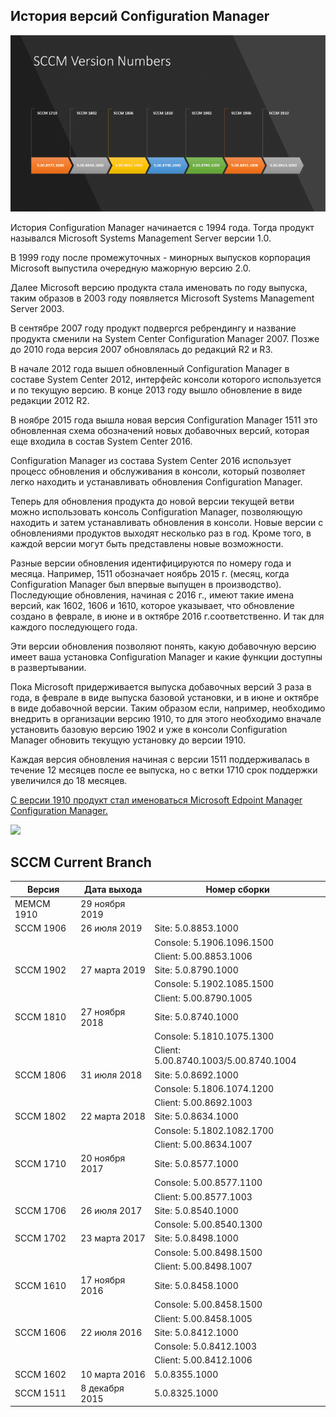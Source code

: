 ## История версий Configuration Manager

![](https://github.com/dasternd/ms-ware.github.io/blob/master/img/ConfigMgrVersion.png)

История Configuration Manager начинается с 1994 года. Тогда продукт назывался Microsoft Systems Management Server версии 1.0.

В 1999 году после промежуточных - минорных выпусков корпорация Microsoft выпустила очередную мажорную версию 2.0.

Далее Microsoft версию продукта стала именовать по году выпуска, таким образов в 2003 году появляется Microsoft Systems Management Server 2003.

В сентябре 2007 году продукт подвергся ребрендингу и название продукта сменили на System Center Configuration Manager 2007. Позже до 2010 года версия 2007 обновлялась до редакций R2 и R3.

В начале 2012 года вышел обновленный Configuration Manager в составе System Center 2012, интерфейс консоли которого используется и по текущую версию. В конце 2013 году вышло обновление в виде редакции 2012 R2.

В ноябре 2015 года вышла новая версия Configuration Manager 1511 это обновленная схема обозначений новых добавочных версий, которая еще входила в состав System Center 2016.

Configuration Manager из состава System Center 2016 использует процесс обновления и обслуживания в консоли, который позволяет легко находить и устанавливать обновления Configuration Manager.

Теперь для обновления продукта до новой версии текущей ветви можно использовать консоль Configuration Manager, позволяющую находить и затем устанавливать обновления в консоли. Новые версии с обновлениями продуктов выходят несколько раз в год. Кроме того, в каждой версии могут быть представлены новые возможности.

Разные версии обновления идентифицируются по номеру года и месяца. Например, 1511 обозначает ноябрь 2015 г. (месяц, когда Configuration Manager был впервые выпущен в производство). Последующие обновления, начиная с 2016 г., имеют такие имена версий, как 1602, 1606 и 1610, которое указывает, что обновление создано в феврале, в июне и в октябре 2016 г.соответственно. И так для каждого последующего года.

Эти версии обновления позволяют понять, какую добавочную версию имеет ваша установка Configuration Manager и какие функции доступны в развертывании.

Пока Microsoft придерживается выпуска добавочных версий 3 раза в года, в феврале в виде выпуска базовой установки, и в июне и октябре в виде добавочной версии. Таким образом если, например, необходимо внедрить в организации версию 1910, то для этого необходимо вначале установить базовую версию 1902 и уже в консоли Configuration Manager обновить текущую установку до версии 1910.

Каждая версия обновления начиная с версии 1511 поддерживалась в течение 12 месяцев после ее выпуска, но с ветки 1710 срок поддержки увеличился до 18 месяцев.

[С версии 1910 продукт стал именоваться Microsoft Edpoint Manager Configuration Manager.](https://docs.microsoft.com/ru-ru/configmgr/core/understand/what-happened-to-sccm)

![](https://docs.microsoft.com/ru-ru/configmgr/core/servers/manage/media/servicing_support_timeline.png)

## SCCM Current Branch

|Версия     |Дата выхода    |Номер сборки|
|-----------|---------------|------------|
|MEMCM 1910 |29 ноября 2019 |
|SCCM 1906  |26 июля 2019   |Site: 5.0.8853.1000|
|           |               |Console: 5.1906.1096.1500|
|           |               |Client: 5.00.8853.1006|
|SCCM 1902  |27 марта 2019|Site: 5.0.8790.1000
|           |               |Console: 5.1902.1085.1500|
|           |               |Client: 5.00.8790.1005|
|SCCM 1810  |27 ноября 2018 |Site: 5.0.8740.1000|
|           |               |Console: 5.1810.1075.1300|
|           |               |Client: 5.00.8740.1003/5.00.8740.1004|
|SCCM 1806  |31 июля 2018   |Site: 5.0.8692.1000|
|           |               |Console: 5.1806.1074.1200|
|           |               |Client: 5.00.8692.1003|
|SCCM 1802  |22 марта 2018  |Site: 5.0.8634.1000|
|           |               |Console: 5.1802.1082.1700|
|           |               |Client: 5.00.8634.1007|
|SCCM 1710  |20 ноября 2017 |Site: 5.0.8577.1000|
|           |               |Console: 5.00.8577.1100|
|           |               |Client: 5.00.8577.1003|
|SCCM 1706  |26 июля 2017   |Site: 5.0.8540.1000|
|           |               |Console: 5.00.8540.1300|
|SCCM 1702  |23 марта 2017  |Site: 5.0.8498.1000|
|           |               |Console: 5.00.8498.1500|
|           |               |Client: 5.00.8498.1007|
|SCCM 1610  |17 ноября 2016 |Site: 5.0.8458.1000|
|           |               |Console: 5.00.8458.1500|
|           |               |Client: 5.00.8458.1005|
|SCCM 1606  |22 июля 2016   |Site: 5.0.8412.1000|
|           |               |Console: 5.0.8412.1003|
|           |               |Client: 5.00.8412.1006|
|SCCM 1602  |10 марта 2016  |5.0.8355.1000|
|SCCM 1511  |8 декабря 2015 |5.0.8325.1000|